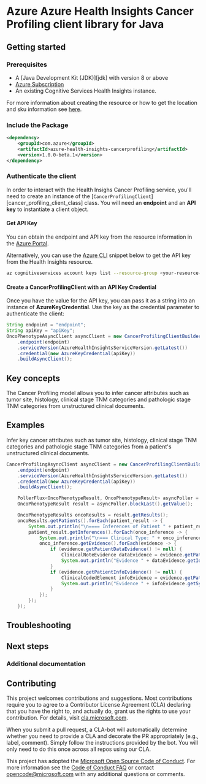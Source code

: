 # Azure Azure Health Insights Cancer Profiling client library for Java
<!--
[Health Insights](https://review.learn.microsoft.com/en-us/azure/cognitive-services/health-decision-support/overview?branch=main) is an Azure Applied AI Service built with the Azure Cognitive Services Framework, that leverages multiple Cognitive Services, Healthcare API services and other Azure resources.
The [Cancer Profiling model](https://review.learn.microsoft.com/en-us/azure/cognitive-services/health-decision-support/oncophenotype/overview?branch=main) receives clinical records of oncology patients and outputs cancer staging, such as clinical stage TNM categories and pathologic stage TNM categories as well as tumor site, histology.
-->

## Getting started

### Prerequisites

- A [Java Development Kit (JDK)][jdk] with version 8 or above
- [Azure Subscription][azure_subscription]
- An existing Cognitive Services Health Insights instance.

For more information about creating the resource or how to get the location and sku information see [here][cognitive_resource_cli].

### Include the Package

[//]: # ({x-version-update-start;com.azure:azure-health-insights-cancerprofiling;current})

```xml
<dependency>
    <groupId>com.azure</groupId>
    <artifactId>azure-health-insights-cancerprofiling</artifactId>
    <version>1.0.0-beta.1</version>
</dependency>
```

[//]: # ({x-version-update-end})

### Authenticate the client

In order to interact with the Health Insighs Cancer Profiling service, you'll need to create an instance of the [`CancerProfilingClient`][cancer_profiling_client_class] class.  You will need an **endpoint** and an **API key** to instantiate a client object.  

#### Get API Key

You can obtain the endpoint and API key from the resource information in the [Azure Portal][azure_portal].

Alternatively, you can use the [Azure CLI][azure_cli] snippet below to get the API key from the Health Insights resource.

```bash
az cognitiveservices account keys list --resource-group <your-resource-group-name> --name <your-resource-name>
```

#### Create a CancerProfilingClient with an API Key Credential

Once you have the value for the API key, you can pass it as a string into an instance of **AzureKeyCredential**. Use the key as the credential parameter
to authenticate the client:

```Java Snippet:
String endpoint = "endpoint";
String apiKey = "apiKey";
OncoPhenotypeAsyncClient asyncClient = new CancerProfilingClientBuilder()
    .endpoint(endpoint)
    .serviceVersion(AzureHealthInsightsServiceVersion.getLatest())
    .credential(new AzureKeyCredential(apiKey))
    .buildAsyncClient();
```

## Key concepts

The Cancer Profiling model allows you to infer cancer attributes such as tumor site, histology, clinical stage TNM categories and pathologic stage TNM categories from unstructured clinical documents.

## Examples

Infer key cancer attributes such as tumor site, histology, clinical stage TNM categories and pathologic stage TNM categories from a patient's unstructured clinical documents.
<!--
- [SampleInferCancerProfile.java](https://github.com/Azure/azure-sdk-for-java/blob/main/sdk/healthinsights/azure-health-insights-cancerprofiling/src/samples/java/com/azure/health/insights/cancerprofiling/SampleInferCancerProfile.java).
-->

```Java readme-sample-InferCancerProfile
CancerProfilingAsyncClient asyncClient = new CancerProfilingClientBuilder()
    .endpoint(endpoint)
    .serviceVersion(AzureHealthInsightsServiceVersion.getLatest())
    .credential(new AzureKeyCredential(apiKey))
    .buildAsyncClient();

    PollerFlux<OncoPhenotypeResult, OncoPhenotypeResult> asyncPoller = asyncClient.beginInferCancerProfile(oncoPhenotypeData);
    OncoPhenotypeResult result = asyncPoller.blockLast().getValue();

    OncoPhenotypeResults oncoResults = result.getResults();
    oncoResults.getPatients().forEach(patient_result -> {
        System.out.println("\n==== Inferences of Patient " + patient_result.getId() + " ====");
        patient_result.getInferences().forEach(onco_inference -> {
            System.out.println("\n=== Clinical Type: " + onco_inference.getType() + "  Value: " + onco_inference.getValue() + "   ConfidenceScore: " + onco_inference.getConfidenceScore() + " ===");
            onco_inference.getEvidence().forEach(evidence -> {
                if (evidence.getPatientDataEvidence() != null) {
                    ClinicalNoteEvidence dataEvidence = evidence.getPatientDataEvidence();
                    System.out.println("Evidence " + dataEvidence.getId() + " " + dataEvidence.getOffset() + " " + dataEvidence.getLength() + " " + dataEvidence.getText());
                }
                if (evidence.getPatientInfoEvidence() != null) {
                    ClinicalCodedElement infoEvidence = evidence.getPatientInfoEvidence();
                    System.out.println("Evidence " + infoEvidence.getSystem() + " " + infoEvidence.getCode() + " " + infoEvidence.getName() + " " + infoEvidence.getValue());
                }
            });
        });
    });


```

## Troubleshooting

## Next steps
<!--
This code sample show common scenario operation with the Azure Health Insights Cancer Profiling library. More samples can be found under the [samples](https://github.com/Azure/azure-sdk-for-python/blob/main/sdk/healthinsights/azure-health-insights-cancerprofiling/src/samples/java/com/azure/health/insights/) directory.
-->
### Additional documentation
<!--
For more extensive documentation on Azure Health Insights Cancer Profiling, see the [Cancer Profiling documentation](https://review.learn.microsoft.com/en-us/azure/cognitive-services/health-decision-support/oncophenotype/overview?branch=main) on docs.microsoft.com.
-->
## Contributing

This project welcomes contributions and suggestions. Most contributions require you to agree to a Contributor License Agreement (CLA) declaring that you have the right to, and actually do, grant us the rights to use your contribution. For details, visit [cla.microsoft.com][cla].

When you submit a pull request, a CLA-bot will automatically determine whether you need to provide a CLA and decorate the PR appropriately (e.g., label, comment). Simply follow the instructions provided by the bot. You will only need to do this once across all repos using our CLA.

This project has adopted the [Microsoft Open Source Code of Conduct][code_of_conduct]. For more information see the [Code of Conduct FAQ][coc_faq] or contact [opencode@microsoft.com][coc_contact] with any additional questions or comments.

<!-- LINKS -->
[cla]: https://cla.microsoft.com
[code_of_conduct]: https://opensource.microsoft.com/codeofconduct/
[coc_faq]: https://opensource.microsoft.com/codeofconduct/faq/
[coc_contact]: mailto:opencode@microsoft.com
[azure_subscription]: https://azure.microsoft.com/free/
[cognitive_resource_cli]: https://docs.microsoft.com/azure/cognitive-services/cognitive-services-apis-create-account-cli
<!--
[cancer_profiling_client_class]: https://github.com/Azure/azure-sdk-for-java/tree/main/sdk/healthinsights/azure-health-insights-cancerprofiling/src/main/java/com/azure/health/cancerprofiling/CancerProfilingClient.java
-->
[azure_cli]: https://docs.microsoft.com/cli/azure
[azure_portal]: https://portal.azure.com
